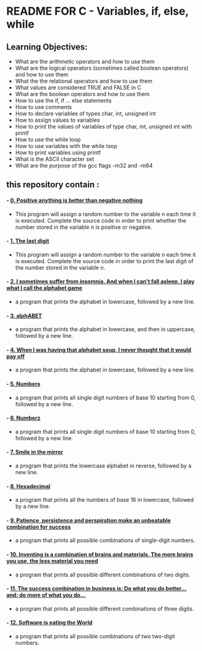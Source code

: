 # README FOR C - Variables, if, else, while

## Learning Objectives:
* What are the arithmetic operators and how to use them
* What are the logical operators (sometimes called boolean operators) and how to use them
* What the the relational operators and how to use them
* What values are considered TRUE and FALSE in C
* What are the boolean operators and how to use them
* How to use the if, if ... else statements
* How to use comments
* How to declare variables of types char, int, unsigned int
* How to assign values to variables
* How to print the values of variables of type char, int, unsigned int with printf
* How to use the while loop
* How to use variables with the while loop
* How to print variables using printf
* What is the ASCII character set
* What are the purpose of the gcc flags -m32 and -m64

## this repository contain :


#### - [0. Positive anything is better than negative nothing](https://github.com/saiss-ahmed/alx-low_level_programming/blob/main/0x01-variables_if_else_while/0-positive_or_negative.c)
 - This program will assign a random number to the variable n each time it is executed. Complete the source code in order to print whether the number stored in the variable n is positive or negative.
#### - [1. The last digit](https://github.com/saiss-ahmed/alx-low_level_programming/blob/main/0x01-variables_if_else_while/1-last_digit.c)
 - This program will assign a random number to the variable n each time it is executed. Complete the source code in order to print the last digit of the number stored in the variable n.
#### - [2. I sometimes suffer from insomnia. And when I can't fall asleep, I play what I call the alphabet game](https://github.com/saiss-ahmed/alx-low_level_programming/blob/main/0x01-variables_if_else_while/2-print_alphabet.c)
 - a program that prints the alphabet in lowercase, followed by a new line.
#### - [3. alphABET](https://github.com/saiss-ahmed/alx-low_level_programming/blob/main/0x01-variables_if_else_while/3-print_alphabets.c)
 - a program that prints the alphabet in lowercase, and then in uppercase, followed by a new line.
#### - [4. When I was having that alphabet soup, I never thought that it would pay off](https://github.com/saiss-ahmed/alx-low_level_programming/blob/main/0x01-variables_if_else_while/4-print_alphabt.c)
 -  a program that prints the alphabet in lowercase, followed by a new line.
#### - [5. Numbers](https://github.com/saiss-ahmed/alx-low_level_programming/blob/main/0x01-variables_if_else_while/5-print_numbers.c)
 - a program that prints all single digit numbers of base 10 starting from 0, followed by a new line.
#### - [6. Numberz](https://github.com/saiss-ahmed/alx-low_level_programming/blob/main/0x01-variables_if_else_while/6-print_numberz.c)
 -  a program that prints all single digit numbers of base 10 starting from 0, followed by a new line.
#### - [7. Smile in the mirror](https://github.com/saiss-ahmed/alx-low_level_programming/blob/main/0x01-variables_if_else_while/7-print_tebahpla.c)
 - a program that prints the lowercase alphabet in reverse, followed by a new line.
#### - [8. Hexadecimal](https://github.com/saiss-ahmed/alx-low_level_programming/blob/main/0x01-variables_if_else_while/8-print_base16.c)
 - a program that prints all the numbers of base 16 in lowercase, followed by a new line.
#### - [9. Patience, persistence and perspiration make an unbeatable combination for success](https://github.com/saiss-ahmed/alx-low_level_programming/blob/main/0x01-variables_if_else_while/9-print_comb.c)
 -  a program that prints all possible combinations of single-digit numbers.
#### - [10. Inventing is a combination of brains and materials. The more brains you use, the less material you need](https://github.com/saiss-ahmed/alx-low_level_programming/blob/main/0x01-variables_if_else_while/100-print_comb3.c)
 - a program that prints all possible different combinations of two digits.
#### - [11. The success combination in business is: Do what you do better... and: do more of what you do...](https://github.com/saiss-ahmed/alx-low_level_programming/blob/main/0x01-variables_if_else_while/101-print_comb4.c)
 - a program that prints all possible different combinations of three digits.
#### - [12. Software is eating the World](https://github.com/saiss-ahmed/alx-low_level_programming/blob/main/0x01-variables_if_else_while/102-print_comb5.c)
 - a program that prints all possible combinations of two two-digit numbers.
